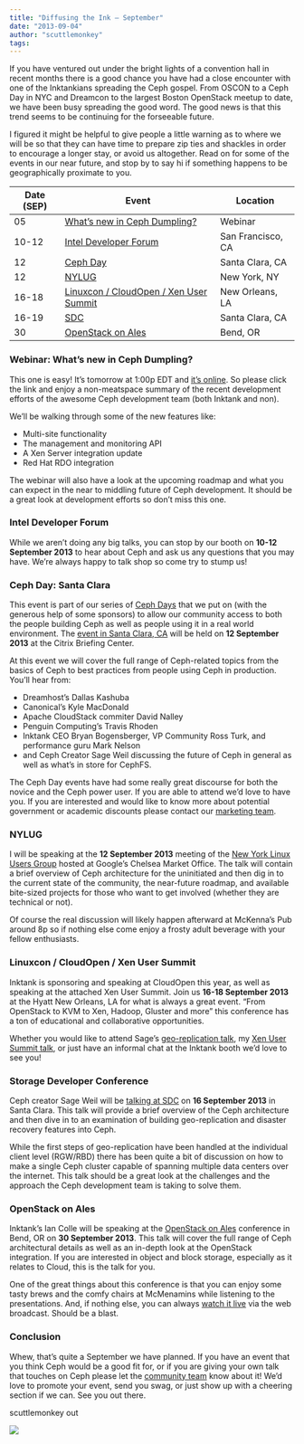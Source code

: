 ```yaml
---
title: "Diffusing the Ink – September"
date: "2013-09-04"
author: "scuttlemonkey"
tags: 
---
```


If you have ventured out under the bright lights of a convention hall in recent months there is a good chance you have had a close encounter with one of the Inktankians spreading the Ceph gospel. From OSCON to a Ceph Day in NYC and Dreamcon to the largest Boston OpenStack meetup to date, we have been busy spreading the good word. The good news is that this trend seems to be continuing for the forseeable future.

I figured it might be helpful to give people a little warning as to where we will be so that they can have time to prepare zip ties and shackles in order to encourage a longer stay, or avoid us altogether. Read on for some of the events in our near future, and stop by to say hi if something happens to be geographically proximate to you.

| Date (SEP) | Event | Location |
| --- | --- | --- |
| 05 | [What’s new in Ceph Dumpling?](http://ceph.com/events/diffusing-the-ink-september/#webinar) | Webinar |
| 10-12 | [Intel Developer Forum](http://ceph.com/events/diffusing-the-ink-september/#idf) | San Francisco, CA |
| 12 | [Ceph Day](http://ceph.com/events/diffusing-the-ink-september/#cephday) | Santa Clara, CA |
| 12 | [NYLUG](http://ceph.com/events/diffusing-the-ink-september/#nylug) | New York, NY |
| 16-18 | [Linuxcon / CloudOpen / Xen User Summit](http://ceph.com/events/diffusing-the-ink-september/#linuxconf) | New Orleans, LA |
| 16-19 | [SDC](http://ceph.com/events/diffusing-the-ink-september/#sdc) | Santa Clara, CA |
| 30 | [OpenStack on Ales](http://ceph.com/events/diffusing-the-ink-september/#ales) | Bend, OR |

### Webinar: What’s new in Ceph Dumpling?

This one is easy! It’s tomorrow at 1:00p EDT and [it’s online](https://www.brighttalk.com/webcast/8847/84173). So please click the link and enjoy a non-meatspace summary of the recent development efforts of the awesome Ceph development team (both Inktank and non).

We’ll be walking through some of the new features like:

- Multi-site functionality
- The management and monitoring API
- A Xen Server integration update
- Red Hat RDO integration

The webinar will also have a look at the upcoming roadmap and what you can expect in the near to middling future of Ceph development. It should be a great look at development efforts so don’t miss this one.

### Intel Developer Forum

While we aren’t doing any big talks, you can stop by our booth on **10-12 September 2013** to hear about Ceph and ask us any questions that you may have. We’re always happy to talk shop so come try to stump us!

### Ceph Day: Santa Clara

This event is part of our series of [Ceph Days](http://www.inktank.com/cephdays/) that we put on (with the generous help of some sponsors) to allow our community access to both the people building Ceph as well as people using it in a real world environment. The [event in Santa Clara, CA](http://cephdaysantaclara.eventbrite.com/) will be held on **12 September 2013** at the Citrix Briefing Center.

At this event we will cover the full range of Ceph-related topics from the basics of Ceph to best practices from people using Ceph in production. You’ll hear from:

- Dreamhost’s Dallas Kashuba
- Canonical’s Kyle MacDonald
- Apache CloudStack commiter David Nalley
- Penguin Computing’s Travis Rhoden
- Inktank CEO Bryan Bogensberger, VP Community Ross Turk, and performance guru Mark Nelson
- and Ceph Creator Sage Weil discussing the future of Ceph in general as well as what’s in store for CephFS.

The Ceph Day events have had some really great discourse for both the novice and the Ceph power user. If you are able to attend we’d love to have you. If you are interested and would like to know more about potential government or academic discounts please contact our [marketing team](mailto:%20marketing@inktank.com).

### NYLUG

I will be speaking at the **12 September 2013** meeting of the [New York Linux Users Group](http://www.meetup.com/nylug-meetings/events/82182162/) hosted at Google’s Chelsea Market Office. The talk will contain a brief overview of Ceph architecture for the uninitiated and then dig in to the current state of the community, the near-future roadmap, and available bite-sized projects for those who want to get involved (whether they are technical or not).

Of course the real discussion will likely happen afterward at McKenna’s Pub around 8p so if nothing else come enjoy a frosty adult beverage with your fellow enthusiasts.

### Linuxcon / CloudOpen / Xen User Summit

Inktank is sponsoring and speaking at CloudOpen this year, as well as speaking at the attached Xen User Summit. Join us **16-18 September 2013** at the Hyatt New Orleans, LA for what is always a great event. “From OpenStack to KVM to Xen, Hadoop, Gluster and more” this conference has a ton of educational and collaborative opportunities.

Whether you would like to attend Sage’s [geo-replication talk](http://sched.co/16Moo8G), my [Xen User Summit talk](http://sched.co/15MTLTv), or just have an informal chat at the Inktank booth we’d love to see you!

### Storage Developer Conference

Ceph creator Sage Weil will be [talking at SDC](http://www.snia.org/events/storage-developer2013/abstracts#arch_block) on **16 September 2013** in Santa Clara. This talk will provide a brief overview of the Ceph architecture and then dive in to an examination of building geo-replication and disaster recovery features into Ceph.

While the first steps of geo-replication have been handled at the individual client level (RGW/RBD) there has been quite a bit of discussion on how to make a single Ceph cluster capable of spanning multiple data centers over the internet. This talk should be a great look at the challenges and the approach the Ceph development team is taking to solve them.

### OpenStack on Ales

Inktank’s Ian Colle will be speaking at the [OpenStack on Ales](http://openstack.onales.com/speakers#iancolle) conference in Bend, OR on **30 September 2013**. This talk will cover the full range of Ceph architectural details as well as an in-depth look at the OpenStack integration. If you are interested in object and block storage, especially as it relates to Cloud, this is the talk for you.

One of the great things about this conference is that you can enjoy some tasty brews and the comfy chairs at McMenamins while listening to the presentations. And, if nothing else, you can always [watch it live](http://openstack.onales.com/live) via the web broadcast. Should be a blast.

### Conclusion

Whew, that’s quite a September we have planned. If you have an event that you think Ceph would be a good fit for, or if you are giving your own talk that touches on Ceph please let the [community team](mailto:%20community@inktank.com) know about it! We’d love to promote your event, send you swag, or just show up with a cheering section if we can. See you out there.

scuttlemonkey out

![](http://track.hubspot.com/__ptq.gif?a=268973&k=14&bu=http://ceph.com&r=http://ceph.com/events/diffusing-the-ink-september/&bvt=rss&p=wordpress)
